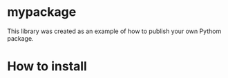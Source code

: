 # mypackage
This library was created as an example of how to publish your own Pythom package.

# How to install